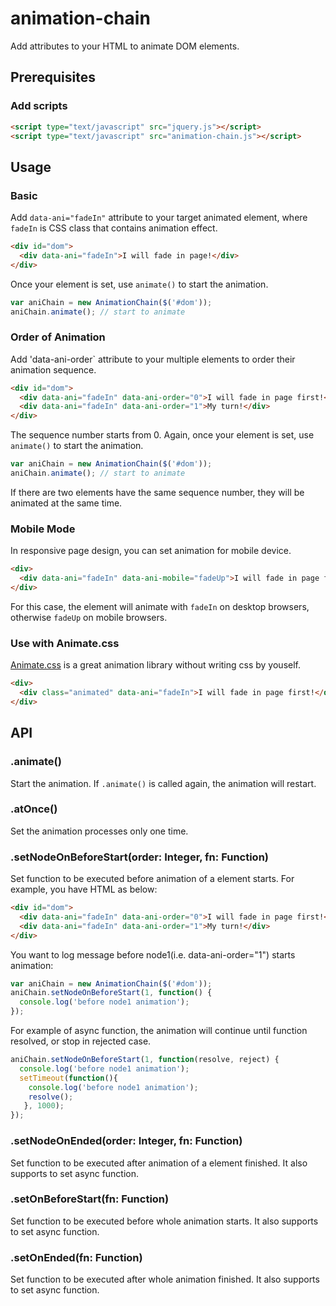 # animation-chain
Add attributes to your HTML to animate DOM elements.

## Prerequisites
### Add scripts
```html
<script type="text/javascript" src="jquery.js"></script>
<script type="text/javascript" src="animation-chain.js"></script>
```

## Usage
### Basic
Add `data-ani="fadeIn"` attribute to your target animated element, where `fadeIn` is CSS class that contains animation effect.
```html
<div id="dom">
  <div data-ani="fadeIn">I will fade in page!</div>
</div>
```
Once your element is set, use `animate()` to start the animation.
```javascript
var aniChain = new AnimationChain($('#dom'));
aniChain.animate(); // start to animate
```

### Order of Animation
Add 'data-ani-order` attribute to your multiple elements to order their animation sequence.
```html
<div id="dom">
  <div data-ani="fadeIn" data-ani-order="0">I will fade in page first!</div>
  <div data-ani="fadeIn" data-ani-order="1">My turn!</div>
</div>
```
The sequence number starts from 0. Again, once your element is set, use `animate()` to start the animation.
```javascript
var aniChain = new AnimationChain($('#dom'));
aniChain.animate(); // start to animate
```
If there are two elements have the same sequence number, they will be animated at the same time.

### Mobile Mode
In responsive page design, you can set animation for mobile device.
```html
<div>
  <div data-ani="fadeIn" data-ani-mobile="fadeUp">I will fade in page first!</div>
</div>
```
For this case, the element will animate with `fadeIn` on desktop browsers, otherwise `fadeUp` on mobile browsers.

### Use with Animate.css
[Animate.css](https://daneden.github.io/animate.css/) is a great animation library without writing css by youself.
```html
<div>
  <div class="animated" data-ani="fadeIn">I will fade in page first!</div>
</div>
```

## API
### .animate()
Start the animation. If `.animate()` is called again, the animation will restart.

### .atOnce()
Set the animation processes only one time.

### .setNodeOnBeforeStart(order: Integer, fn: Function)
Set function to be executed before animation of a element starts. For example, you have HTML as below:
```html
<div id="dom">
  <div data-ani="fadeIn" data-ani-order="0">I will fade in page first!</div>
  <div data-ani="fadeIn" data-ani-order="1">My turn!</div>
</div>
```
You want to log message before node1(i.e. data-ani-order="1") starts animation:
```javascript
var aniChain = new AnimationChain($('#dom'));
aniChain.setNodeOnBeforeStart(1, function() {
  console.log('before node1 animation');
});
```
For example of async function, the animation will continue until function resolved, or stop in rejected case.
```javascript
aniChain.setNodeOnBeforeStart(1, function(resolve, reject) {
  console.log('before node1 animation');
  setTimeout(function(){
    console.log('before node1 animation');
    resolve();
   }, 1000);
});
```

### .setNodeOnEnded(order: Integer, fn: Function)
Set function to be executed after animation of a element finished. It also supports to set async function.

### .setOnBeforeStart(fn: Function)
Set function to be executed before whole animation starts. It also supports to set async function.

### .setOnEnded(fn: Function)
Set function to be executed after whole animation finished. It also supports to set async function.
